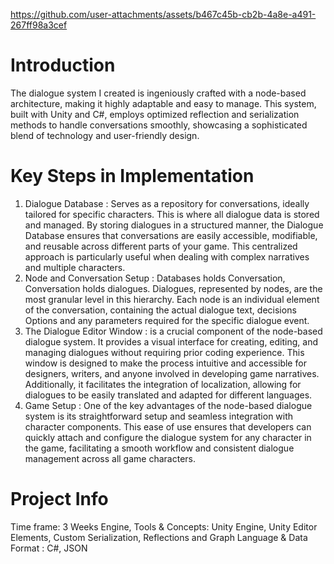 


https://github.com/user-attachments/assets/b467c45b-cb2b-4a8e-a491-267ff98a3cef


# Introduction
The dialogue system I created is ingeniously crafted with a node-based architecture, making it highly adaptable and easy to manage. This system, built with Unity and C#, employs optimized reflection and serialization methods to handle conversations smoothly, showcasing a sophisticated blend of technology and user-friendly design.

# Key Steps in Implementation
1. Dialogue Database : Serves as a repository for conversations, ideally tailored for specific characters. This is where all dialogue data is stored and managed. By storing dialogues in a structured manner, the Dialogue Database ensures that conversations are easily accessible, modifiable, and reusable across different parts of your game. This centralized approach is particularly useful when dealing with complex narratives and multiple characters.
2. Node and Conversation Setup : Databases holds Conversation, Conversation holds dialogues. Dialogues, represented by nodes, are the most granular level in this hierarchy. Each node is an individual element of the conversation, containing the actual dialogue text, decisions Options and any parameters required for the specific dialogue event.
3. The Dialogue Editor Window : is a crucial component of the node-based dialogue system. It provides a visual interface for creating, editing, and managing dialogues without requiring prior coding experience. This window is designed to make the process intuitive and accessible for designers, writers, and anyone involved in developing game narratives. Additionally, it facilitates the integration of localization, allowing for dialogues to be easily translated and adapted for different languages.
3. Game Setup : One of the key advantages of the node-based dialogue system is its straightforward setup and seamless integration with character components. This ease of use ensures that developers can quickly attach and configure the dialogue system for any character in the game, facilitating a smooth workflow and consistent dialogue management across all game characters.

# Project Info
Time frame: 3 Weeks
Engine, Tools & Concepts: Unity Engine, Unity Editor Elements, Custom Serialization, Reflections and Graph
Language & Data Format : C#, JSON

#
